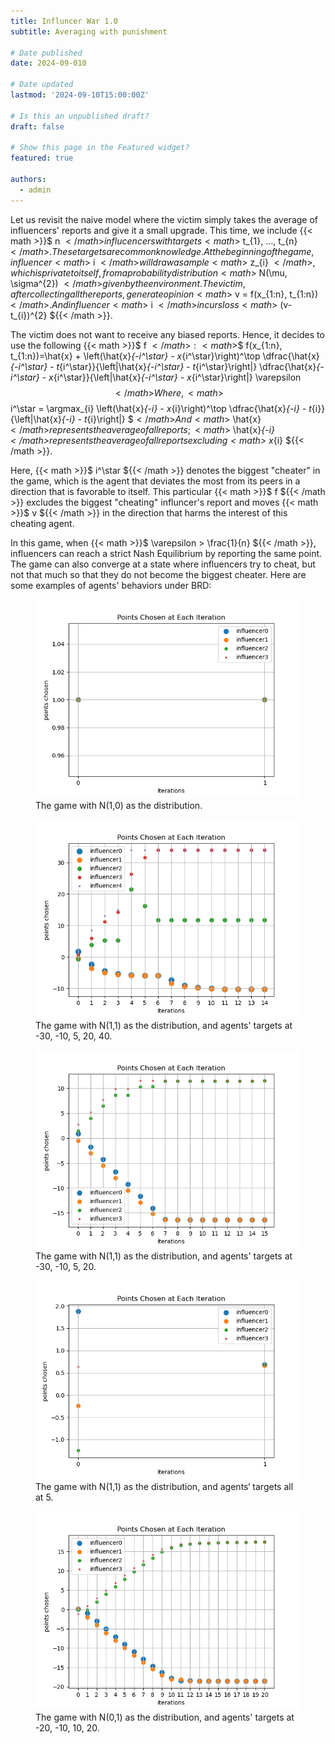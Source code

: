 ```yaml
---
title: Influncer War 1.0
subtitle: Averaging with punishment

# Date published
date: 2024-09-010

# Date updated
lastmod: '2024-09-10T15:00:00Z'

# Is this an unpublished draft?
draft: false

# Show this page in the Featured widget?
featured: true

authors:
  - admin
---
```


Let us revisit the naive model where the victim simply takes the average of influencers' reports and give it a small upgrade. This time, we include {{< math >}}$ n ${{< /math >}} influcencers with targets {{< math >}}$ t_{1}, ..., t_{n} ${{< /math >}}. These targets are common knowledge. At the beginning of the game, influencer {{< math >}}$ i ${{< /math >}} will draw a sample {{< math >}}$ z_{i} ${{< /math >}}, which is private to itself, from a probability distribution {{< math >}}$ N(\mu, \sigma^{2}) ${{< /math >}} given by the environment. The victim, after collecting all the reports, generate opinion {{< math >}}$ v = f(x_{1:n}, t_{1:n}) ${{< /math >}}. And influencer {{< math >}}$ i ${{< /math >}} incurs loss {{< math >}}$ (v-t_{i})^{2} ${{< /math >}}.

The victim does not want to receive any biased reports. Hence, it decides to use the following {{< math >}}$ f ${{< /math >}}: {{< math >}}$$ f(x_{1:n}, t_{1:n})=\hat{x} + \left(\hat{x}_{-i^\star} - x_{i^\star}\right)^\top \dfrac{\hat{x}_{-i^\star} - t_{i^\star}}{\left\|\hat{x}_{-i^\star} - t_{i^\star}\right\|} \dfrac{\hat{x}_{-i^\star} - x_{i^\star}}{\left\|\hat{x}_{-i^\star} - x_{i^\star}\right\|} \varepsilon $${{< /math >}}
Where, {{< math >}}$$ i^\star = \argmax_{i} \left(\hat{x}_{-i} - x_{i}\right)^\top \dfrac{\hat{x}_{-i} - t_{i}}{\left\|\hat{x}_{-i} - t_{i}\right\|} $${{< /math >}}
And {{< math >}}$ \hat{x} ${{< /math >}} represents the average of all reports; {{< math >}}$ \hat{x}_{-i} ${{< /math >}} represents the average of all reports excluding {{< math >}}$ x_{i} ${{< /math >}}.

Here, {{< math >}}$ i^\star ${{< /math >}} denotes the biggest "cheater" in the game, which is the agent that deviates the most from its peers in a direction that is favorable to itself. This particular {{< math >}}$ f ${{< /math >}} excludes the biggest "cheating" influncer's report and moves {{< math >}}$ v ${{< /math >}} in the direction that harms the interest of this cheating agent. 

In this game, when {{< math >}}$ \varepsilon > \frac{1}{n} ${{< /math >}}, influencers can reach a strict Nash Equilibrium by reporting the same point. The game can also converge at a state where influencers try to cheat, but not that much so that they do not become the biggest cheater. Here are some examples of agents' behaviors under BRD:
<figure>
  <img src="sigma=0.png" alt="sig=0"/>
  <figcaption>The game with N(1,0) as the distribution.</figcaption>
</figure>

<figure>
  <img src="N(1,1).png" alt="N(1,1)"/>
  <figcaption>The game with N(1,1) as the distribution, and agents' targets at -30, -10, 5, 20, 40.</figcaption>
</figure>

<figure>
  <img src="n=4N(1,1).png" alt="n=4"/>
  <figcaption>The game with N(1,1) as the distribution, and agents' targets at -30, -10, 5, 20.</figcaption>
</figure>

<figure>
  <img src="n=4N(1,1)_1.png" alt="same target"/>
  <figcaption>The game with N(1,1) as the distribution, and agents‘ targets all at 5.</figcaption>
</figure>

<figure>
  <img src="N(0,1).png" alt="n=4"/>
  <figcaption>The game with N(0,1) as the distribution, and agents' targets at -20, -10, 10, 20.</figcaption>
</figure>